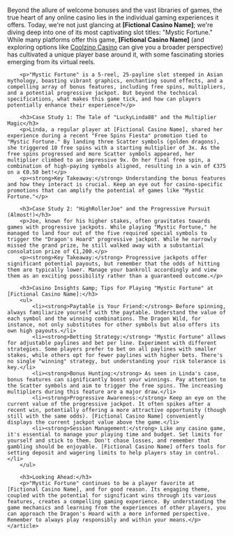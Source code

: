 <article>
        <p>Beyond the allure of welcome bonuses and the vast libraries of games, the true heart of any online casino lies in the individual gaming experiences it offers. Today, we're not just glancing at <strong>[Fictional Casino Name]</strong>; we're diving deep into one of its most captivating slot titles: "Mystic Fortune." While many platforms offer this game, <strong>[Fictional Casino Name]</strong> (and exploring options like <a href="https://coolzino.it/">Coolzino Casino</a> can give you a broader perspective) has cultivated a unique player base around it, with some fascinating stories emerging from its virtual reels.</p>

        <p>"Mystic Fortune" is a 5-reel, 25-payline slot steeped in Asian mythology, boasting vibrant graphics, enchanting sound effects, and a compelling array of bonus features, including free spins, multipliers, and a potential progressive jackpot. But beyond the technical specifications, what makes this game tick, and how can players potentially enhance their experience?</p>

        <h3>Case Study 1: The Tale of "LuckyLinda88" and the Multiplier Magic</h3>
        <p>Linda, a regular player at [Fictional Casino Name], shared her experience during a recent "Free Spins Fiesta" promotion tied to "Mystic Fortune." By landing three Scatter symbols (golden dragons), she triggered 10 free spins with a starting multiplier of 3x. As the free spins progressed and more Scatter symbols appeared, her multiplier climbed to an impressive 9x. On her final free spin, a combination of high-paying symbols aligned, resulting in a win of €375 on a €0.50 bet!</p>
        <p><strong>Key Takeaway:</strong> Understanding the bonus features and how they interact is crucial. Keep an eye out for casino-specific promotions that can amplify the potential of games like "Mystic Fortune."</p>

        <h3>Case Study 2: "HighRollerJoe" and the Progressive Pursuit (Almost!)</h3>
        <p>Joe, known for his higher stakes, often gravitates towards games with progressive jackpots. While playing "Mystic Fortune," he managed to land four out of the five required special symbols to trigger the "Dragon's Hoard" progressive jackpot. While he narrowly missed the grand prize, he still walked away with a substantial consolation prize of €1,200.</p>
        <p><strong>Key Takeaway:</strong> Progressive jackpots offer significant potential payouts, but remember that the odds of hitting them are typically lower. Manage your bankroll accordingly and view them as an exciting possibility rather than a guaranteed outcome.</p>

        <h3>Casino Insights &amp; Tips for Playing "Mystic Fortune" at [Fictional Casino Name]:</h3>
        <ul>
            <li><strong>Paytable is Your Friend:</strong> Before spinning, always familiarize yourself with the paytable. Understand the value of each symbol and the winning combinations. The Dragon Wild, for instance, not only substitutes for other symbols but also offers its own high payouts.</li>
            <li><strong>Betting Strategy:</strong> "Mystic Fortune" allows for adjustable paylines and bet per line. Experiment with different strategies. Some players prefer to bet on all paylines with smaller stakes, while others opt for fewer paylines with higher bets. There's no single "winning" strategy, but understanding your risk tolerance is key.</li>
            <li><strong>Bonus Hunting:</strong> As seen in Linda's case, bonus features can significantly boost your winnings. Pay attention to the Scatter symbols and aim to trigger the free spins. The increasing multipliers during this feature are a major draw.</li>
            <li><strong>Progressive Awareness:</strong> Keep an eye on the current value of the progressive jackpot. It often spikes after a recent win, potentially offering a more attractive opportunity (though still with the same odds). [Fictional Casino Name] conveniently displays the current jackpot value above the game.</li>
            <li><strong>Session Management:</strong> Like any casino game, it's essential to manage your playing time and budget. Set limits for yourself and stick to them. Don't chase losses, and remember that gambling should be enjoyable. [Fictional Casino Name] offers tools for setting deposit and wagering limits to help players stay in control.</li>
        </ul>

        <h3>Looking Ahead:</h3>
        <p>"Mystic Fortune" continues to be a player favorite at [Fictional Casino Name], and for good reason. Its engaging theme, coupled with the potential for significant wins through its various features, creates a compelling gaming experience. By understanding the game mechanics and learning from the experiences of other players, you can approach the Dragon's Hoard with a more informed perspective. Remember to always play responsibly and within your means.</p>
    </article>
